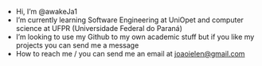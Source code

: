 - Hi, I’m @awakeJa1
- I’m currently learning Software Engineering at UniOpet and computer science at UFPR (Universidade Federal do Paraná)
- I’m looking to use my Github to my own academic stuff but if you like my projects you can send me a message 
- How to reach me / you can send me an email at joaoielen@gmail.com 

<!---
awakeJa1/awakeJa1 is a ✨ special ✨ repository because its `README.md` (this file) appears on your GitHub profile.
You can click the Preview link to take a look at your changes.
--->
